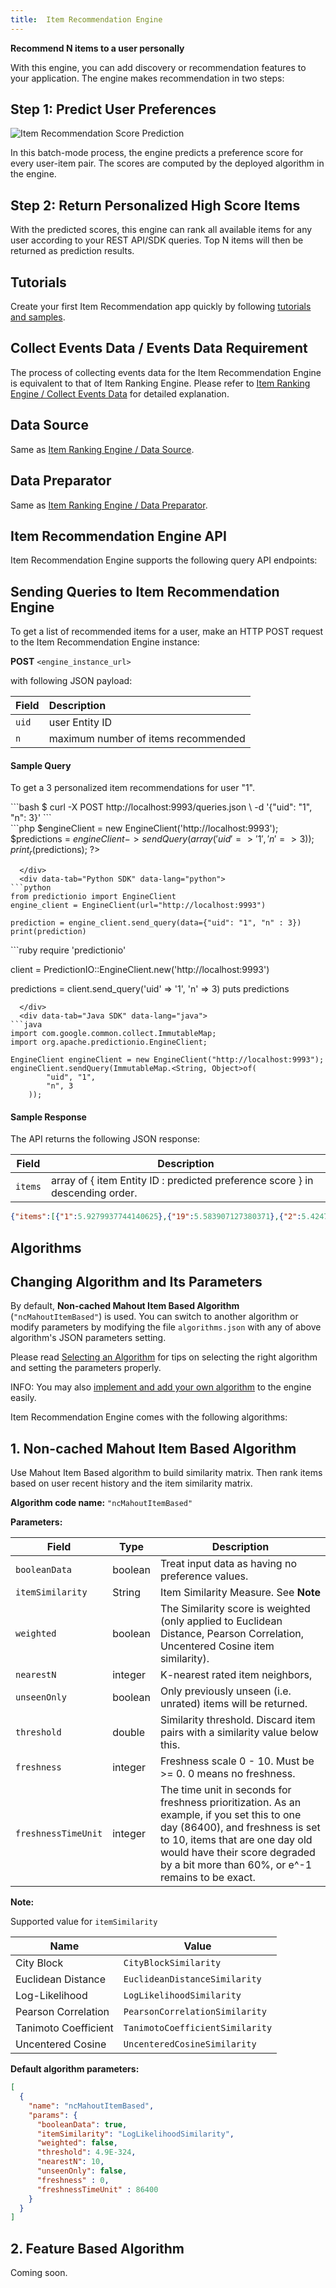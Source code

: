 ```yaml
---
title:  Item Recommendation Engine
---
```


**Recommend N items to a user personally**

With this engine, you can add discovery or recommendation features to your
application. The engine makes recommendation in two steps:

## Step 1: Predict User Preferences

![Item Recommendation Score
Prediction](/images/engine-itemrec-prediction.png)

In this batch-mode process, the engine predicts a preference score for every
user-item pair. The scores are computed by the deployed algorithm in the engine.

## Step 2: Return Personalized High Score Items

With the predicted scores, this engine can rank all available items for any user
according to your REST API/SDK queries.
Top N items will then be returned as prediction results.

## Tutorials

Create your first Item Recommendation app quickly by following [tutorials and
samples](/tutorials/engines).


## Collect Events Data / Events Data Requirement
The process of collecting events data for the Item Recommendation Engine is
equivalent to that of Item Ranking Engine. Please refer to [Item Ranking Engine
/ Collect Events Data](/engines/itemrank) for detailed explanation.

## Data Source
Same as [Item Ranking Engine / Data Source](/engines/itemrank).

## Data Preparator
Same as [Item Ranking Engine / Data Preparator](/engines/itemrank).


## Item Recommendation Engine API

Item Recommendation Engine supports the following query API endpoints:

## Sending Queries to Item Recommendation Engine

To get a list of recommended items for a user, make an HTTP POST request to the
Item Recommendation Engine instance:

**POST** `<engine_instance_url>`

with following JSON payload:

Field | Description
------ | :---------
`uid` | user Entity ID
`n` | maximum number of items recommended

#### Sample Query

To get a 3 personalized item recommendations for user "1".

<div class="tabs">
  <div data-tab="Raw HTTP" data-lang="bash">
```bash
$ curl -X POST http://localhost:9993/queries.json \
-d '{"uid": "1", "n": 3}'
```
  </div>
  <div data-tab="PHP SDK" data-lang="php">
```php
<?php
use predictionio\EngineClient;

$engineClient = new EngineClient('http://localhost:9993');
$predictions = $engineClient->sendQuery(
                      array(
                        'uid'=>'1',
                        'n'=>3
                      )
               );
print_r($predictions);
?>
```
  </div>
  <div data-tab="Python SDK" data-lang="python">
```python
from predictionio import EngineClient
engine_client = EngineClient(url="http://localhost:9993")

prediction = engine_client.send_query(data={"uid": "1", "n" : 3})
print(prediction)
```
  </div>
  <div data-tab="Ruby SDK" data-lang="ruby">
```ruby
require 'predictionio'

client = PredictionIO::EngineClient.new('http://localhost:9993')

predictions = client.send_query('uid' => '1', 'n' => 3)
puts predictions
```
  </div>
  <div data-tab="Java SDK" data-lang="java">
```java
import com.google.common.collect.ImmutableMap;
import org.apache.predictionio.EngineClient;

EngineClient engineClient = new EngineClient("http://localhost:9993");
engineClient.sendQuery(ImmutableMap.<String, Object>of(
        "uid", "1",
        "n", 3
    ));
```
  </div>
</div>

#### Sample Response

The API returns the following JSON response:

Field | Description
---- | ----------
`items` | array of { item Entity ID : predicted preference score } in descending order.

```json
{"items":[{"1":5.9279937744140625},{"19":5.583907127380371},{"2":5.424792289733887}]}
```

## Algorithms

## Changing Algorithm and Its Parameters

By default, **Non-cached Mahout Item Based Algorithm** (`"ncMahoutItemBased"`)
is used. You can switch to another algorithm or modify parameters by modifying
the file `algorithms.json` with any of above algorithm's JSON parameters
setting.

Please read [Selecting an
Algorithm](/cookbook/choosingalgorithms.html) for tips on
selecting the right algorithm and setting the parameters properly.

INFO: You may also [implement and add your own
algorithm](/cookbook/addalgorithm.html) to the engine easily.

Item Recommendation Engine comes with the following algorithms:

## 1. Non-cached Mahout Item Based Algorithm

Use Mahout Item Based algorithm to build similarity matrix. Then rank items
based on user recent history and the item similarity matrix.

**Algorithm code name:** `"ncMahoutItemBased"`

**Parameters:**

Field | Type | Description
---- | ----| ------
`booleanData` | boolean | Treat input data as having no preference values.
`itemSimilarity`| String | Item Similarity Measure. See **Note**
`weighted` | boolean | The Similarity score is weighted (only applied to Euclidean Distance, Pearson Correlation, Uncentered Cosine item similarity).
`nearestN` | integer | K-nearest rated item neighbors,
`unseenOnly` | boolean | Only previously unseen (i.e. unrated) items will be returned.
`threshold` | double | Similarity threshold. Discard item pairs with a similarity value below this.
`freshness` | integer | Freshness scale 0 - 10. Must be >= 0. 0 means no freshness.
`freshnessTimeUnit` | integer | The time unit in seconds for freshness prioritization. As an example, if you set this to one day (86400), and freshness is set to 10, items that are one day old would have their score degraded by a bit more than 60%, or e^-1 remains to be exact.

**Note:**

Supported value for `itemSimilarity`

|Name | Value |
|---- | ----  |
City Block | `CityBlockSimilarity`
Euclidean Distance | `EuclideanDistanceSimilarity`
Log-Likelihood | `LogLikelihoodSimilarity`
Pearson Correlation | `PearsonCorrelationSimilarity`
Tanimoto Coefficient | `TanimotoCoefficientSimilarity`
Uncentered Cosine | `UncenteredCosineSimilarity`

**Default algorithm parameters:**

```json
[
  {
    "name": "ncMahoutItemBased",
    "params": {
      "booleanData": true,
      "itemSimilarity": "LogLikelihoodSimilarity",
      "weighted": false,
      "threshold": 4.9E-324,
      "nearestN": 10,
      "unseenOnly": false,
      "freshness" : 0,
      "freshnessTimeUnit" : 86400
    }
  }
]
```

## 2. Feature Based Algorithm
Coming soon.
